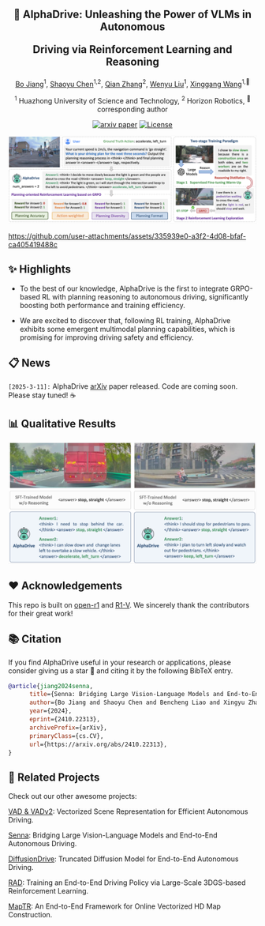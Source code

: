 <div align ="center">

<h2>🌌 AlphaDrive: Unleashing the Power of VLMs in Autonomous

Driving via Reinforcement Learning and Reasoning</h2>

[Bo Jiang](https://scholar.google.com/citations?user=UlDxGP0AAAAJ&hl=zh-CN)<sup>1</sup>, [Shaoyu Chen](https://scholar.google.com/citations?user=PIeNN2gAAAAJ&hl=en&oi=sra)<sup>1,2</sup>, [Qian Zhang](https://scholar.google.com/citations?user=pCY-bikAAAAJ&hl=zh-CN)<sup>2</sup>, [Wenyu Liu](http://eic.hust.edu.cn/professor/liuwenyu/)<sup>1</sup>, [Xinggang Wang](https://xwcv.github.io/)<sup>1,📧</sup>

<sup>1</sup> Huazhong University of Science and Technology,
<sup>2</sup> Horizon Robotics,
<sup>📧</sup> corresponding author


[![arxiv paper](https://img.shields.io/badge/arXiv-Paper-red)](https://arxiv.org/abs/2410.22313)
[![License](https://img.shields.io/badge/License-Apache%202.0-blue.svg)](https://opensource.org/licenses/Apache-2.0)

</div>

<div align="center">
<img src="./assets/arch.png">
</div>

https://github.com/user-attachments/assets/335939e0-a3f2-4d08-bfaf-ca405419488c


## ✨ Highlights

* To the best of our knowledge, AlphaDrive is the first to integrate GRPO-based RL with planning reasoning to autonomous driving, significantly boosting both performance and training efficiency.

* We are excited to discover that, following RL training, AlphaDrive exhibits some emergent multimodal planning capabilities, which is promising for improving driving safety and efficiency.


## 📋 News

`[2025-3-11]:` AlphaDrive [arXiv](https://arxiv.org/abs/2410.22313) paper released. Code are coming soon. Please stay tuned! ☕️


## 📊 Qualitative Results



<div align="center">
<img src="./assets/vis.png">
</div>


## ❤️ Acknowledgements

This repo is built on [open-r1](https://github.com/huggingface/open-r1) and [R1-V](https://github.com/Deep-Agent/R1-V). We sincerely thank the contributors for their great work!

## 📚 Citation
If you find AlphaDrive useful in your research or applications, please consider giving us a star &#127775; and citing it by the following BibTeX entry.


```bibtex
@article{jiang2024senna,
      title={Senna: Bridging Large Vision-Language Models and End-to-End Autonomous Driving}, 
      author={Bo Jiang and Shaoyu Chen and Bencheng Liao and Xingyu Zhang and Wei Yin and Qian Zhang and Chang Huang and Wenyu Liu and Xinggang Wang},
      year={2024},
      eprint={2410.22313},
      archivePrefix={arXiv},
      primaryClass={cs.CV},
      url={https://arxiv.org/abs/2410.22313}, 
}
```

## 🥰 Related Projects
Check out our other awesome projects:

[VAD & VADv2](https://github.com/hustvl/VAD): Vectorized Scene Representation for Efficient Autonomous Driving.

[Senna](https://github.com/hustvl/Senna): Bridging Large Vision-Language Models and End-to-End Autonomous Driving.

[DiffusionDrive](https://github.com/hustvl/DiffusionDrive): Truncated Diffusion Model for End-to-End Autonomous Driving.

[RAD](https://hgao-cv.github.io/RAD/): Training an End-to-End Driving Policy via Large-Scale 3DGS-based Reinforcement Learning.

[MapTR](https://github.com/hustvl/MapTR): An End-to-End Framework for Online Vectorized HD Map Construction.
